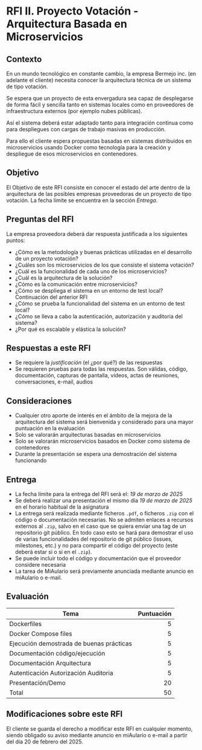# RFI II. Proyecto Votación - Arquitectura Basada en Microservicios

## Contexto

En un mundo tecnológico en constante cambio, la empresa Bermejo inc. (en adelante el cliente) necesita conocer la arquitectura técnica de un sistema de tipo votación.

Se espera que un proyecto de esta envergadura sea capaz de desplegarse de forma fácil y sencilla tanto en sistemas locales como en proveedores de infraestructura externos (por ejemplo nubes públicas).

Así el sistema deberá estar adaptado tanto para integración continua como para despliegues con cargas de trabajo masivas en producción.

Para ello el cliente espera propuestas basadas en sistemas distribuidos en microservicios usando Docker como tecnología para la creación y despliegue de esos microservicios en contenedores.

## Objetivo

El Objetivo de este RFI consiste en conocer el estado del arte dentro de la arquitectura de las posibles empresas proveedoras de un proyecto de tipo votación. La fecha límite se encuentra en la sección *Entrega*.

## Preguntas del RFI

La empresa proveedora deberá dar respuesta justificada a los siguientes puntos:

* ¿Cómo es la metodología y buenas prácticas utilizadas en el desarrollo de un proyecto votación?
* ¿Cuáles son los microservicios de los que consiste el sistema votación?
* ¿Cuál es la funcionalidad de cada uno de los microservicios?
* ¿Cuál es la arquitectura de la solución?
* ¿Cómo es la comunicación entre microservicios?
* ¿Cómo se despliega el sistema en un entorno de test local? Continuación del anterior RFI
* ¿Cómo se prueba la funcionalidad del sistema en un entorno de test local?
* ¿Cómo se lleva a cabo la autenticación, autorización y auditoria del sistema?
* ¿Por qué es escalable y elástica la solución?

## Respuestas a este RFI

* Se requiere la *justificación* (el ¿por qué?) de las respuestas
* Se requieren pruebas para todas las respuestas. Son válidas, código, documentación, capturas de pantalla, vídeos, actas de reuniones, conversaciones, e-mail, audios

## Consideraciones

* Cualquier otro aporte de interés en el ámbito de la mejora de la arquitectura del sistema será bienvenida y considerado para una mayor puntuación en la evaluación
* Solo se valorarán arquitecturas basadas en microservicios
* Solo se valorarán microservicios basados en Docker como sistema de contenedores
* Durante la presentación se espera una demostración del sistema funcionando

## Entrega

* La fecha límite para la entrega del RFI será el: *19 de marzo de 2025*
* Se deberá realizar una presentación el mismo día *19 de marzo de 2025* en el horario habitual de la asignatura
* La entrega será realizada mediante ficheros `.pdf`, o ficheros `.zip` con el código o documentación necesarias. No se admiten enlaces a recursos externos al `.zip`, salvo en el caso que se quiera enviar una tag de un repositorio git público. En todo caso esto se hará para demostrar el uso de varias funcionalidades del repositorio de git público (issues, milestones, etc.) y no para compartir el código del proyecto (este deberá estar si o si en el `.zip`).
* Se puede incluir todo el código y documentación que el proveedor considere necesaria
* La tarea de MiAulario será previamente anunciada mediante anuncio en miAulario o e-mail.

## Evaluación

| Tema                                     | Puntuación |
| ---------------------------------------- | ---------: |
| Dockerfiles                              |          5 |
| Docker Compose files                     |          5 |
| Ejecución demostrada de buenas prácticas |          5 |
| Documentación código/ejecución           |          5 |
| Documentación Arquitectura               |          5 |
| Autenticación Autorización Auditoria     |          5 |
| Presentación/Demo                        |         20 |
| Total                                    |         50 |

## Modificaciones sobre este RFI

El cliente se guarda el derecho a modificar este RFI en cualquier momento, siendo obligado su aviso mediante anuncio en miAulario o e-mail a partir del día 20 de febrero del 2025.
